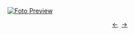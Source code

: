 [![Foto Preview](preview/n305.avif)](https://20essentials.github.io/project-000-305)

<div align="center" style="display: flex; justify-content: center;">
  <a  href="https://github.com/20essentials/project-000-304" target="_blank">&#8592;</a>
  &nbsp;&nbsp;
  <a  href="https://github.com/20essentials/project-000-306" target="_blank">&#8594;</a>
</div>
